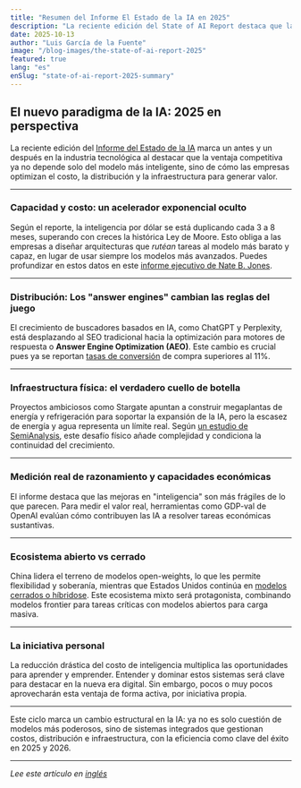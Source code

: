 ```yaml
---
title: "Resumen del Informe El Estado de la IA en 2025"
description: "La reciente edición del State of AI Report destaca que la ventaja competitiva ya no depende solo del modelo más inteligente."
date: 2025-10-13
author: "Luis García de la Fuente"
image: "/blog-images/the-state-of-ai-report-2025"
featured: true
lang: "es"
enSlug: "state-of-ai-report-2025-summary"
---
```


## El nuevo paradigma de la IA: 2025 en perspectiva

La reciente edición del <a href="https://www.stateof.ai/" rel="nofollow" target="_blank">Informe del Estado de la IA</a> marca un antes y un después en la industria tecnológica al destacar que la ventaja competitiva ya no depende solo del modelo más inteligente, sino de cómo las empresas optimizan el costo, la distribución y la infraestructura para generar valor.

***

### Capacidad y costo: un acelerador exponencial oculto

Según el reporte, la inteligencia por dólar se está duplicando cada 3 a 8 meses, superando con creces la histórica Ley de Moore. Esto obliga a las empresas a diseñar arquitecturas que <em>rutéan</em> tareas al modelo más barato y capaz, en lugar de usar siempre los modelos más avanzados. Puedes profundizar en estos datos en este <a href="https://natesnewsletter.substack.com/p/executive-briefing-i-summarized-the?r=1z4sm5&amp;utm_campaign=post&amp;utm_medium=web&amp;utm_source=substack" rel="nofollow" target="_blank">informe ejecutivo de Nate B. Jones</a>.

***

### Distribución: Los "answer engines" cambian las reglas del juego

El crecimiento de buscadores basados en IA, como ChatGPT y Perplexity, está desplazando al SEO tradicional hacia la optimización para motores de respuesta o <strong>Answer Engine Optimization (AEO)</strong>. Este cambio es crucial pues ya se reportan <a href="https://monica.im/es_419/features/youtube-summary-with-chatgpt" rel="nofollow" target="_blank">tasas de conversión</a> de compra superiores al 11%. 

***

### Infraestructura física: el verdadero cuello de botella

Proyectos ambiciosos como Stargate apuntan a construir megaplantas de energía y refrigeración para soportar la expansión de la IA, pero la escasez de energía y agua representa un límite real. Según <a href="https://semianalysis.com/p/the-ai-hardware-power-struggle" rel="nofollow" target="_blank">un estudio de SemiAnalysis</a>, este desafío físico añade complejidad y condiciona la continuidad del crecimiento.


***

### Medición real de razonamiento y capacidades económicas

El informe destaca que las mejoras en "inteligencia" son más frágiles de lo que parecen. Para medir el valor real, herramientas como GDP-val de OpenAI evalúan cómo contribuyen las IA a resolver tareas económicas sustantivas.


***

### Ecosistema abierto vs cerrado

China lidera el terreno de modelos open-weights, lo que les permite flexibilidad y soberanía, mientras que Estados Unidos continúa en <a href="https://huggingface.co/models" rel="nofollow" target="_blank">modelos cerrados o híbridose</a>. Este ecosistema mixto será protagonista, combinando modelos frontier para tareas críticas con modelos abiertos para carga masiva. 


***

### La iniciativa personal 

La reducción drástica del costo de inteligencia multiplica las oportunidades para aprender y emprender. Entender y dominar estos sistemas será clave para destacar en la nueva era digital. Sin embargo, pocos o muy pocos aprovecharán esta ventaja de forma activa, por iniciativa propia. 

***

Este ciclo marca un cambio estructural en la IA: ya no es solo cuestión de modelos más poderosos, sino de sistemas integrados que gestionan costos, distribución e infraestructura, con la eficiencia como clave del éxito en 2025 y 2026.

---

*Lee este artículo en [inglés](/posts/state-of-ai-report-2025-summary/)*

